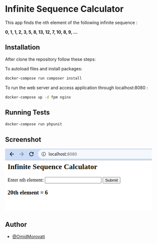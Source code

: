 
# Infinite Sequence Calculator
This app finds the nth element of the following infinite sequence :

**0, 1, 1, 2, 3, 5, 8, 13, 12, 7, 10, 8, 9, ...**

## Installation

After clone the repository follow these steps:

To autoload files and install packages:
```bash
docker-compose run composer install
```   
To run the web server and access application through localhost:8080 :

```bash
docker-compose up -d fpm nginx
```
## Running Tests


```bash
docker-compose run phpunit
```

  
## Screenshot

![App Screenshot](screenshot.png?raw=true "Screenshot")

## Author

- [@OmidMorovati](https://github.com/OmidMorovati)

